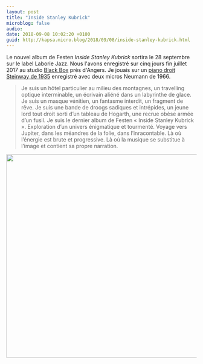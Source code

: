 ```yaml
---
layout: post
title: "Inside Stanley Kubrick"
microblog: false
audio: 
date: 2018-09-08 10:02:20 +0100
guid: http://kapsa.micro.blog/2018/09/08/inside-stanley-kubrick.html
---
```

Le nouvel album de Festen _Inside Stanley Kubrick_ sortira le 28 septembre sur le label Laborie Jazz. Nous l'avons enregistré sur cinq jours fin juillet 2017 au studio [Black Box](www.studioblackbox.fr) près d'Angers. Je jouais sur un [piano droit Steinway de 1935](http://www.jeankapsa.com/uploads/2018/1b3c0b2234.jpg) enregistré avec deux micros Neumann de 1966.  

> Je suis un hôtel particulier au milieu des montagnes, un travelling optique interminable, un écrivain aliéné dans un labyrinthe de glace. Je suis un masque vénitien, un fantasme interdit, un fragment de rêve. Je suis une bande de droogs sadiques et intrépides, un jeune lord tout droit sorti d’un tableau de Hogarth, une recrue obèse armée d’un fusil. Je suis le dernier album de Festen « Inside Stanley Kubrick ». Exploration d’un univers énigmatique et tourmenté. Voyage vers Jupiter, dans les méandres de la folie, dans l’inracontable. Là où l’énergie est brute et progressive. Là où la musique se substitue à l’image et contient sa propre narration.

<img src="http://www.jeankapsa.com/uploads/2018/66aef92127.jpg" width="600" height="538" />
